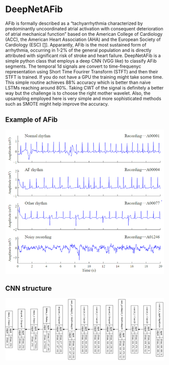 # DeepNetAFib
AFib is formally described as a “tachyarrhythmia characterized by predominantly uncoordinated atrial activation with consequent deterioration of atrial mechanical function” based on the American College of Cardiology (ACC), 
the American Heart Association (AHA) and the European Society of Cardiology (ESC) [[1](https://physionet.org/content/challenge-2017/1.0.0/)]. Apparantly, AFib is the most sustained form of arrhythmia, occurring in 1-2% of the general population and is directly attributed with 
significant risk of stroke and heart failure. DeepNetAFib is a simple python class that employs a deep CNN (VGG like) to classify AFib segments. The temporal 1d signals are convert to time-frequenyc 
representation using Short Time Fourirer Transform (STFT) and then their STFT is trained. If you do not have a GPU the training might take some time. This simple routine
achieves 88% accuracy which is better than naive LSTMs reaching around 80%. Taking CWT of the signal is definitely a better way but the challenge is to choose the right
mother wavelet. Also, the upsampling employed here is very simple and more sophisticated methods such as SMOTE might help improve the accuracy.

## Example of AFib
![Example of AFib segment](AfibExample.PNG)

## CNN structure
![VGG like CNN](VGG.png)


